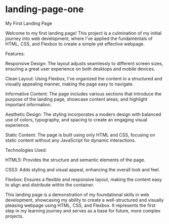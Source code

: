 # landing-page-one

My First Landing Page

Welcome to my first landing page! This project is a culmination of my initial journey into web development, where I've applied the fundamentals of HTML, CSS, and Flexbox to create a simple yet effective webpage.

Features:

Responsive Design: The layout adjusts seamlessly to different screen sizes, ensuring a great user experience on both desktops and mobile devices.

Clean Layout: Using Flexbox, I’ve organized the content in a structured and visually appealing manner, making the page easy to navigate.

Informative Content: The page includes various sections that introduce the purpose of the landing page, showcase content areas, and highlight important information.

Aesthetic Design: The styling incorporates a modern design with balanced use of colors, typography, and spacing to create an engaging visual experience.

Static Content: The page is built using only HTML and CSS, focusing on static content without any JavaScript for dynamic interactions.

Technologies Used:

HTML5: Provides the structure and semantic elements of the page.

CSS3: Adds styling and visual appeal, enhancing the overall look and feel.

Flexbox: Ensures a flexible and responsive layout, making the content easy to align and distribute within the container.

This landing page is a demonstration of my foundational skills in web development, showcasing my ability to create a well-structured and visually pleasing webpage using HTML, CSS, and Flexbox. It represents the first step in my learning journey and serves as a base for future, more complex projects.